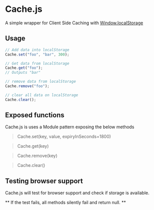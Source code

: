# Cache.js
A simple wrapper for Client Side Caching with [Window.localStorage](https://developer.mozilla.org/en-US/docs/Web/API/Window/localStorage)

## Usage
```javascript
// Add data into localStorage
Cache.set("foo", "bar", 300);

// Get data from localStorage
Cache.get("foo");
// Outputs "bar"

// remove data from localStorage
Cache.remove("foo");

// clear all data on localStorage
Cache.clear();
```

## Exposed functions
Cache.js is uses a Module pattern exposing the below methods

> Cache.set(key, value, expiryInSeconds=1800)

> Cache.get(key)

> Cache.remove(key)

> Cache.clear()

## Testing browser support
Cache.js will test for browser support and check if storage is available.

** If the test fails, all methods silently fail and return null. **

